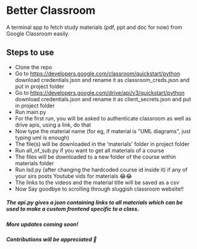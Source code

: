 # Better Classroom

A terminal app to fetch study materials (pdf, ppt and doc for now) from Google Classroom easily.

## Steps to use
- Clone the repo
- Go to https://developers.google.com/classroom/quickstart/python download credentials.json and rename it as classroom_creds.json and put in project folder
- Go to https://developers.google.com/drive/api/v3/quickstart/python download credentials.json and rename it as client_secrets.json and put in project folder
- Run main.py
- For the first run, you will be asked to authenticate classroom as well as drive apis, using a link, do that
- Now type the material name (for eg, if material is "UML diagrams", just typing uml is enough)
- The file(s) will be downloaded in the 'materials' folder in project folder
- Run all_of_sub.py if you want to get all materials of a course
- The files will be downloaded to a new folder of the course within materials folder
- Run lsd.py (after changing the hardcoded course id inside it) if any of your sirs posts Youtube vids for materials :joy::joy:
- The links to the videos and the material title will be saved as a csv
- Now Say goodbye to scrolling through sluggish classroom website!!

##### The api.py gives a json containing links to all materials which can be used to make a custom frontend specific to a class.

##### More updates coming soon!
##### Contributions will be appreciated :slightly_smiling_face:
